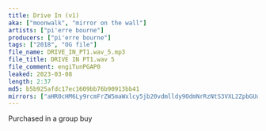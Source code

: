 ```yaml
---
title: Drive In (v1)
aka: ["moonwalk", "mirror on the wall"]
artists: ["pi'erre bourne"]
producers: ["pi'erre bourne"]
tags: ["2018", "OG file"]
file_name: DRIVE_IN_PT1.wav_5.mp3
file_title: DRIVE IN PT1.wav 5
file_comment: engiTunPGAP0
leaked: 2023-03-08
length: 2:37
md5: b5b925afdc17ec1609bb76b90913bb41
mirrors: ["aHR0cHM6Ly9rcmFrZW5maWxlcy5jb20vdmlldy9OdmNrRzNtS3VXL2ZpbGUuaHRtbA==", "aHR0cHM6Ly9kYnJlZS5vcmcvdi82NjQwOTE="]
---
```

Purchased in a group buy
